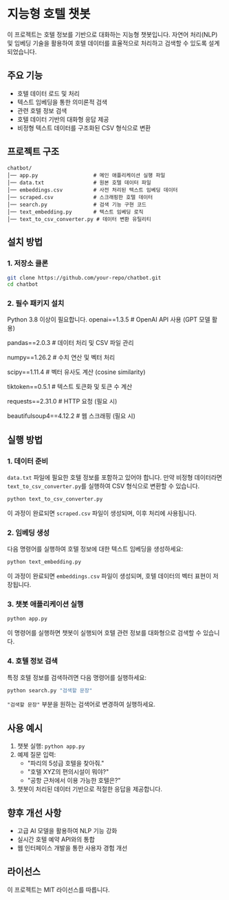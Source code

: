 # 지능형 호텔 챗봇

이 프로젝트는 호텔 정보를 기반으로 대화하는 지능형 챗봇입니다. 자연어 처리(NLP) 및 임베딩 기술을 활용하여 호텔 데이터를 효율적으로 처리하고 검색할 수 있도록 설계되었습니다.

## 주요 기능
- 호텔 데이터 로드 및 처리
- 텍스트 임베딩을 통한 의미론적 검색
- 관련 호텔 정보 검색
- 호텔 데이터 기반의 대화형 응답 제공
- 비정형 텍스트 데이터를 구조화된 CSV 형식으로 변환

## 프로젝트 구조
```
chatbot/
│── app.py                  # 메인 애플리케이션 실행 파일
│── data.txt                # 원본 호텔 데이터 파일
│── embeddings.csv          # 사전 처리된 텍스트 임베딩 데이터
│── scraped.csv             # 스크래핑한 호텔 데이터
│── search.py               # 검색 기능 구현 코드
│── text_embedding.py       # 텍스트 임베딩 로직
│── text_to_csv_converter.py # 데이터 변환 유틸리티
```

## 설치 방법
### 1. 저장소 클론
```sh
git clone https://github.com/your-repo/chatbot.git
cd chatbot
```

### 2. 필수 패키지 설치
Python 3.8 이상이 필요합니다. 
openai==1.3.5             # OpenAI API 사용 (GPT 모델 활용)

pandas==2.0.3             # 데이터 처리 및 CSV 파일 관리

numpy==1.26.2             # 수치 연산 및 벡터 처리

scipy==1.11.4             # 벡터 유사도 계산 (cosine similarity)

tiktoken==0.5.1           # 텍스트 토큰화 및 토큰 수 계산

requests==2.31.0          # HTTP 요청 (필요 시)

beautifulsoup4==4.12.2    # 웹 스크래핑 (필요 시)


## 실행 방법
### 1. 데이터 준비
`data.txt` 파일에 필요한 호텔 정보를 포함하고 있어야 합니다. 만약 비정형 데이터라면 `text_to_csv_converter.py`를 실행하여 CSV 형식으로 변환할 수 있습니다.
```sh
python text_to_csv_converter.py
```
이 과정이 완료되면 `scraped.csv` 파일이 생성되며, 이후 처리에 사용됩니다.

### 2. 임베딩 생성
다음 명령어를 실행하여 호텔 정보에 대한 텍스트 임베딩을 생성하세요:
```sh
python text_embedding.py
```
이 과정이 완료되면 `embeddings.csv` 파일이 생성되며, 호텔 데이터의 벡터 표현이 저장됩니다.

### 3. 챗봇 애플리케이션 실행
```sh
python app.py
```
이 명령어를 실행하면 챗봇이 실행되어 호텔 관련 정보를 대화형으로 검색할 수 있습니다.

### 4. 호텔 정보 검색
특정 호텔 정보를 검색하려면 다음 명령어를 실행하세요:
```sh
python search.py "검색할 문장"
```
`"검색할 문장"` 부분을 원하는 검색어로 변경하여 실행하세요.

## 사용 예시
1. 챗봇 실행: `python app.py`
2. 예제 질문 입력:
   - "파리의 5성급 호텔을 찾아줘."
   - "호텔 XYZ의 편의시설이 뭐야?"
   - "공항 근처에서 이용 가능한 호텔은?"
3. 챗봇이 처리된 데이터 기반으로 적절한 응답을 제공합니다.

## 향후 개선 사항
- 고급 AI 모델을 활용하여 NLP 기능 강화
- 실시간 호텔 예약 API와의 통합
- 웹 인터페이스 개발을 통한 사용자 경험 개선

## 라이선스
이 프로젝트는 MIT 라이선스를 따릅니다.



